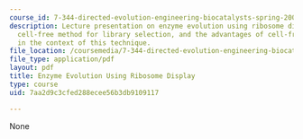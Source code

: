 ```yaml
---
course_id: 7-344-directed-evolution-engineering-biocatalysts-spring-2008
description: Lecture presentation on enzyme evolution using ribosome display, a completely
  cell-free method for library selection, and the advantages of cell-free selection
  in the context of this technique.
file_location: /coursemedia/7-344-directed-evolution-engineering-biocatalysts-spring-2008/7aa2d9c3cfed288ecee56b3db9109117_ses11_slides.pdf
file_type: application/pdf
layout: pdf
title: Enzyme Evolution Using Ribosome Display
type: course
uid: 7aa2d9c3cfed288ecee56b3db9109117

---
```

None
